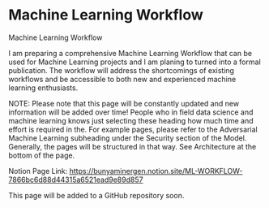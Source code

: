 # Machine Learning Workflow

Machine Learning Workflow

I am preparing a comprehensive Machine Learning Workflow that can be used for Machine Learning projects and I am planing to turned into a formal publication. The workflow will address the shortcomings of existing workflows and be accessible to both new and experienced machine learning enthusiasts.

NOTE: Please note that this page will be constantly updated and new information will be added over time! People who in field data science and machine learning knows just selecting these heading how much time and effort is required in the. For example pages, please refer to the Adversarial Machine Learning subheading under the Security section of the Model. Generally, the pages will be structured in that way. See Architecture at the bottom of the page.

Notion Page Link:
https://bunyaminergen.notion.site/ML-WORKFLOW-7866bc6d88d44315a6521ead9e89d857

This page will be added to a GitHub repository soon.




